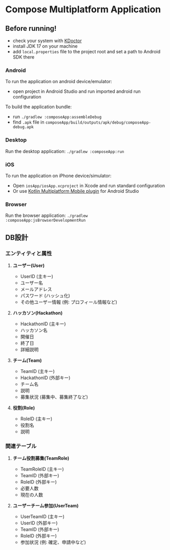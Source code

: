 # Compose Multiplatform Application

## Before running!
 - check your system with [KDoctor](https://github.com/Kotlin/kdoctor)
 - install JDK 17 on your machine
 - add `local.properties` file to the project root and set a path to Android SDK there

### Android
To run the application on android device/emulator:  
 - open project in Android Studio and run imported android run configuration

To build the application bundle:
 - run `./gradlew :composeApp:assembleDebug`
 - find `.apk` file in `composeApp/build/outputs/apk/debug/composeApp-debug.apk`

### Desktop
Run the desktop application: `./gradlew :composeApp:run`

### iOS
To run the application on iPhone device/simulator:
 - Open `iosApp/iosApp.xcproject` in Xcode and run standard configuration
 - Or use [Kotlin Multiplatform Mobile plugin](https://plugins.jetbrains.com/plugin/14936-kotlin-multiplatform-mobile) for Android Studio

### Browser
Run the browser application: `./gradlew :composeApp:jsBrowserDevelopmentRun`

## DB設計


### エンティティと属性

1. **ユーザー(User)**
   - UserID (主キー)
   - ユーザー名
   - メールアドレス
   - パスワード (ハッシュ化)
   - その他ユーザー情報 (例: プロフィール情報など)

2. **ハッカソン(Hackathon)**
   - HackathonID (主キー)
   - ハッカソン名
   - 開催日
   - 終了日
   - 詳細説明

3. **チーム(Team)**
   - TeamID (主キー)
   - HackathonID (外部キー)
   - チーム名
   - 説明
   - 募集状況 (募集中、募集終了など)

4. **役割(Role)**
   - RoleID (主キー)
   - 役割名
   - 説明

### 関連テーブル

1. **チーム役割募集(TeamRole)**
   - TeamRoleID (主キー)
   - TeamID (外部キー)
   - RoleID (外部キー)
   - 必要人数
   - 現在の人数

2. **ユーザーチーム参加(UserTeam)**
   - UserTeamID (主キー)
   - UserID (外部キー)
   - TeamID (外部キー)
   - RoleID (外部キー)
   - 参加状況 (例: 確定、申請中など)
